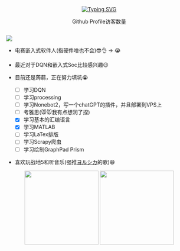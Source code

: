 <div align="center">
    <a href="https://git.io/typing-svg"><img src="https://readme-typing-svg.herokuapp.com?font=Fira+Code&size=40&pause=1000&center=true&vCenter=true&width=870&height=100&lines=%3C+%F0%9F%91%8B%F0%9F%8F%BBHello!+I+am+Edwardssss+%3E" alt="Typing SVG" /></a>
</div>

<div align="center">
    <p>Github Profile访客数量</p>
    <img src=https://profile-counter.glitch.me/Edwardssss/count.svg alt="">
</div>

![](https://raw.githubusercontent.com/Edwardssss/Edwardssss/main/assets/github-contribution-grid-snake.svg)

+ 电赛嵌入式软件人(指硬件啥也不会):sunglasses::ok_hand: $\rightarrow$ :sob:

+ 最近对于DQN和嵌入式Soc比较感兴趣:wink:

+ 目前还是蒟蒻，正在努力填坑:sob:
    - [ ] 学习DQN
    - [ ] 学习processing
    - [ ] 学习Nonebot2，写一个chatGPT的插件，并且部署到VPS上
    - [ ] 考雅思(:mouse::mouse:我有点想润了捏)
    - [x] 学习基本的汇编语言
    - [x] 学习MATLAB
    - [ ] 学习LaTex排版
    - [ ] 学习Scrapy爬虫
    - [ ] 学习绘制GraphPad Prism

+ 喜欢玩战地5和听音乐(强推[ヨルシカ](https://music.163.com/#/artist?id=12390232)的歌):smile:



<div align="center">
    <img src="https://github-readme-stats-git-masterrstaa-rickstaa.vercel.app/api?username=Edwardssss&theme=tokyonight&show_icons=true" height="200px">
    <img src="https://github-readme-stats-git-masterrstaa-rickstaa.vercel.app/api/top-langs/?username=Edwardssss&layout=compact&theme=tokyonight" height="200px">
<div>
